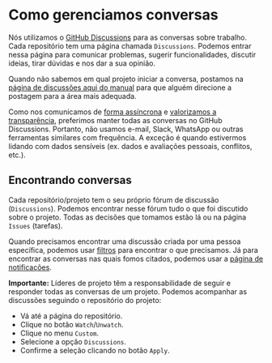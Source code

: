 # Como gerenciamos conversas

Nós utilizamos o [GitHub Discussions](https://docs.github.com/pt/discussions) para as conversas sobre trabalho.
Cada repositório tem uma página chamada `Discussions`.
Podemos entrar nessa página para comunicar problemas, sugerir funcionalidades, discutir ideias, tirar dúvidas e nos dar a sua opinião.

Quando não sabemos em qual projeto iniciar a conversa,
postamos na [página de discussões aqui do manual](https://github.com/zoonk/manual/discussions)
para que alguém direcione a postagem para a área mais adequada.

Como nos comunicamos de [forma assíncrona](./comunicacao-assincrona.md) e [valorizamos a transparência](../sobre/valores.md#transparência),
preferimos manter todas as conversas no GitHub Discussions.
Portanto, não usamos e-mail, Slack, WhatsApp ou outras ferramentas similares com frequência.
A exceção é quando estivermos lidando com dados sensíveis (ex. dados e avaliações pessoais, conflitos, etc.).

## Encontrando conversas

Cada repositório/projeto tem o seu próprio fórum de discussão (`Discussions`).
Podemos encontrar nesse fórum tudo o que foi discutido sobre o projeto.
Todas as decisões que tomamos estão lá ou na página `Issues` (tarefas).

Quando precisamos encontrar uma discussão criada por uma pessoa específica,
podemos usar [filtros](https://docs.github.com/pt/search-github/searching-on-github/searching-discussions) para encontrar o que precisamos.
Já para encontrar as conversas nas quais fomos citados,
podemos usar a [página de notificações](https://github.com/notifications?query=is%3Adiscussion+reason%3Amention+).

**Importante:** Líderes de projeto têm a responsabilidade de seguir e responder todas as conversas de um projeto.
Podemos acompanhar as discussões seguindo o repositório do projeto:

- Vá até a página do repositório.
- Clique no botão `Watch`/`Unwatch`.
- Clique no menu `Custom`.
- Selecione a opção `Discussions`.
- Confirme a seleção clicando no botão `Apply`.
